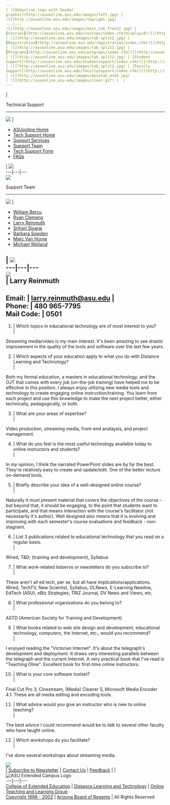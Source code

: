 ```yaml
---  
| ![ASUonline logo with header
graphic](http://asuonline.asu.edu/images/left.jpg) |
![](http://asuonline.asu.edu/images/topright.jpg)  
---|---  
![](http://asuonline.asu.edu/images/main_tab_front2.jpg) |
[Courses](http://asuonline.asu.edu/courses/index.cfm?display=0)![](http://asuonline.asu.edu/images/clear.gif)
| ![](http://asuonline.asu.edu/images/tab_split2.jpg) |
[Registration](http://asuonline.asu.edu/registration/index.cfm)![](http://asuonline.asu.edu/images/clear.gif)
| ![](http://asuonline.asu.edu/images/tab_split2.jpg) |
[Programs](http://asuonline.asu.edu/programs/index.cfm)![](http://asuonline.asu.edu/images/clear.gif)
| ![](http://asuonline.asu.edu/images/tab_split2.jpg) | [Student
Support](http://asuonline.asu.edu/studentsupport/index.cfm)![](http://asuonline.asu.edu/images/clear.gif)
| ![](http://asuonline.asu.edu/images/tab_split2.jpg) | [Faculty
Support](http://asuonline.asu.edu/facultysupport/index.cfm)![](http://asuonline.asu.edu/images/clear.gif)
| ![](http://asuonline.asu.edu/images/maintab_end2.jpg)  
| ![](http://asuonline.asu.edu/images/clear.gif) |  |  
---  
```

|

   Technical Support  
  
---  
![](http://asuonline.asu.edu/images/clear.gif) |

  * [ASUonline Home](http://asuonline.asu.edu/index.cfm)
  * [Tech Support Home](http://asuonline.asu.edu/techsupport/index.cfm)
  * [Support Services](http://asuonline.asu.edu/facultysupport/SupportServices.cfm)
  * [Support Team](http://asuonline.asu.edu/facultysupport/supportTeamChooser.cfm)
  * [Tech Support Form](http://asuonline.asu.edu/support/SupportRequest.cfm)
  * [FAQs](http://asuonline.asu.edu/support/faq.cfm)

  
| ![](http://asuonline.asu.edu/images/clear.gif)  
---|---|---  
![](http://asuonline.asu.edu/images/clear.gif)  
  

   Support Team  
  
---  
![](http://asuonline.asu.edu/images/clear.gif) |

  * [William Bercu](SupportTeam.cfm?user=bercu1)
  * [Ryan Clemens](SupportTeam.cfm?user=ryandc)
  * [Larry Reinmuth](SupportTeam.cfm?user=lreinmu)
  * [Srihari Sivaraj](SupportTeam.cfm?user=ssivara)
  * [Barbara Sowden](SupportTeam.cfm?user=icbjs)
  * [Marc Van Horne](SupportTeam.cfm?user=marcvan)
  * [Michael Weiland](SupportTeam.cfm?user=mweilan)

  
| ![](http://asuonline.asu.edu/images/clear.gif)  
---|---|---  
![](http://asuonline.asu.edu/images/clear.gif)  
|  Larry Reinmuth  
---  
Email: | [larry.reinmuth@asu.edu](mailto:larry.reinmuth@asu.edu) |  
Phone: | 480 965-7795  
Mail Code: | 0501  
---  
1. | Which topics in educational technology are of most interest to you?  
  |

Streaming media/video is my main interest. It's been amazing to see drastic
improvement in the quality of the tools and software over the last few years.  
  
2. | Which aspects of your education apply to what you do with Distance Learning and Technology?  
  |

Both my formal education, a masters in educational technology, and the OJT
that comes with every job (on-the-job training) have helped me to be effective
in this position. I always enjoy utilizing new media tools and technology to
create engaging online instruction/training. You learn from each project and
use this knowledge to make the next project better, either technically,
pedagogically, or both.  
  
3. | What are your areas of expertise?  
  |

Video production, streaming media, front-end analaysis, and project
management.  
  
4. | What do you feel is the most useful technology available today to online instructors and students?  
  |

In my opinion, I think the narrated PowerPoint slides are by far the best.
They're relatively easy to create and update/edit. One of the better lecture
on-demand tools.  
  
5. | Briefly describe your idea of a well-designed online course?  
  |

Naturally it must present material that covers the objectives of the course -
but beyond that, it should be engaging, to the point that students want to
participate, and that means interaction with the course's facilitator (not
necessarily it's author). Well designed also means that it is evolving and
improving with each semester's course evaluations and feedback - non-stagnant.  
  
6. | List 3 publications related to educational technology that you read on a regular basis.  
  |

Wired, T&D; (training and development), Syllabus  
  
7. | What work-related listservs or newsletters do you subscribe to?  
  |

These aren't all ed tech, per se, but all have implications/applications.
Wired, TechTV, New Scientist, Syllabus, OLNews, E-Learning Newline, EdTech
(ASU), eBiz Strategies, TRIZ Journal, DV News and Views, etc.  
  
8. | What professional organizations do you belong to?  
  |

ASTD (American Society for Training and Development)  
  
9. | What books related to web site design and development, educational technology, computers, the Internet, etc., would you recommend?  
  |

I enjoyed reading the "Victorian Internet". It's about the telegraph's
development and deployment. It draws very interesting parallels between the
telegraph and the current Internet. A very practical book that I've read is
"Teaching Oline". Excellent book for first-time online instructors.  
  
10. | What is your core software toolset?  
  |

Final Cut Pro 3, Cinestream, (Media) Cleaner 5, Microsoft Media Encoder 4.1.
These are all media editing and encoding tools.  
  
11. | What advice would you give an instructor who is new to online teaching?  
  |

The best advice I could recommend would be to talk to several other faculty
who have taught online.  
  
12. | Which workshops do you facilitate?  
  |

I've done several workshops about streaming media.  
  
![](http://asuonline.asu.edu/images/clear.gif)  
| [Subscribe to Newsletter](http://asuonline.asu.edu/newsletter/index.cfm) |
[Contact Us](http://asuonline.asu.edu/contact.cfm)  |
[Feedback](http://asuonline.asu.edu/feedback/feedback.cfm?page=http://asuonline.asu.edu/FacultySupport/SupportTeam.cfm)
|   | ![ASU Extended Campus
Logo](http://asuonline.asu.edu/images/footer_right.jpg)  
---|---|---  
[College of Extended Education](http://www.asu.edu/xed) | [Distance Learning
and Technology](http://www.dlt.asu.edu/) | [Online Teaching and Learning
Group](http://asuonline.asu.edu/FacultySupport/SupportTeamChooser.cfm)  
[Copyright 1998 - 2002](http://www.asu.edu/copyright/) | [Arizona Board of
Regents](http://www.abor.asu.edu/) | All Rights Reserved

